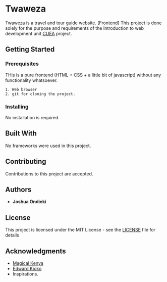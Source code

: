 # Twaweza

Twaweza is a travel and tour guide website. [Frontend]
This project is done solely for the purpose and requirements of the Introduction to web development unit [CUEA](http://www.cuea.edu/) project.

## Getting Started

### Prerequisites

THis is a pure frontend (HTML + CSS + a little bit of javascript) without any functionality whatsoever.
```
1. Web browser
2. git for cloning the project.
```

### Installing

No installation is required.

## Built With

No frameworks were used in this project.

## Contributing

Contributions to this project are accepted.

## Authors

* **Joshua Ondieki**

## License

This project is licensed under the MIT License - see the [LICENSE](LICENSE) file for details

## Acknowledgments

* [Magical Kenya](http://www.magicalkenya.com)
* [Edward Kioko](https://www.linkedin.com/in/edward-kioko-615a1432/)
* Inspirations.
